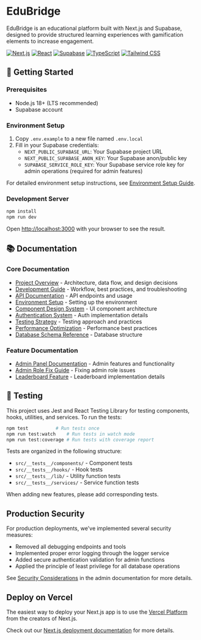 # EduBridge

EduBridge is an educational platform built with Next.js and Supabase, designed to provide structured learning experiences with gamification elements to increase engagement.

[![Next.js](https://img.shields.io/badge/Next.js-15.1.6-blue)](https://nextjs.org/)
[![React](https://img.shields.io/badge/React-19.0.0-blue)](https://reactjs.org/)
[![Supabase](https://img.shields.io/badge/Supabase-2.x-green)](https://supabase.com/)
[![TypeScript](https://img.shields.io/badge/TypeScript-5.x-blue)](https://www.typescriptlang.org/)
[![Tailwind CSS](https://img.shields.io/badge/Tailwind-3.4.17-blue)](https://tailwindcss.com/)

## 🚀 Getting Started

### Prerequisites

- Node.js 18+ (LTS recommended)
- Supabase account

### Environment Setup

1. Copy `.env.example` to a new file named `.env.local`
2. Fill in your Supabase credentials:
   - `NEXT_PUBLIC_SUPABASE_URL`: Your Supabase project URL
   - `NEXT_PUBLIC_SUPABASE_ANON_KEY`: Your Supabase anon/public key
   - `SUPABASE_SERVICE_ROLE_KEY`: Your Supabase service role key for admin operations (required for admin features)

For detailed environment setup instructions, see [Environment Setup Guide](./docs/environment-setup.md).

### Development Server

```bash
npm install
npm run dev
```

Open [http://localhost:3000](http://localhost:3000) with your browser to see the result.

## 📚 Documentation

### Core Documentation

- [Project Overview](./docs/project-overview.md) - Architecture, data flow, and design decisions
- [Development Guide](./docs/development-guide.md) - Workflow, best practices, and troubleshooting
- [API Documentation](./docs/api-documentation.md) - API endpoints and usage
- [Environment Setup](./docs/environment-setup.md) - Setting up the environment
- [Component Design System](./docs/component-design-system.md) - UI component architecture
- [Authentication System](./docs/authentication-system.md) - Auth implementation details
- [Testing Strategy](./docs/testing-strategy.md) - Testing approach and practices
- [Performance Optimization](./docs/performance-optimization.md) - Performance best practices
- [Database Schema Reference](./database-schema-reference.md) - Database structure

### Feature Documentation

- [Admin Panel Documentation](./docs/admin-panel.md) - Admin features and functionality
- [Admin Role Fix Guide](./docs/admin-role-fix.md) - Fixing admin role issues
- [Leaderboard Feature](./docs/leaderboard-feature.md) - Leaderboard implementation details

## 🧪 Testing

This project uses Jest and React Testing Library for testing components, hooks, utilities, and services. To run the tests:

```bash
npm test          # Run tests once
npm run test:watch    # Run tests in watch mode
npm run test:coverage # Run tests with coverage report
```

Tests are organized in the following structure:

- `src/__tests__/components/` - Component tests
- `src/__tests__/hooks/` - Hook tests
- `src/__tests__/lib/` - Utility function tests
- `src/__tests__/services/` - Service function tests

When adding new features, please add corresponding tests.

## Production Security

For production deployments, we've implemented several security measures:

- Removed all debugging endpoints and tools
- Implemented proper error logging through the logger service
- Added secure authentication validation for admin functions
- Applied the principle of least privilege for all database operations

See [Security Considerations](./docs/admin-panel.md#security-considerations) in the admin documentation for more details.

## Deploy on Vercel

The easiest way to deploy your Next.js app is to use the [Vercel Platform](https://vercel.com/new?utm_medium=default-template&filter=next.js&utm_source=create-next-app&utm_campaign=create-next-app-readme) from the creators of Next.js.

Check out our [Next.js deployment documentation](https://nextjs.org/docs/pages/building-your-application/deploying) for more details.
